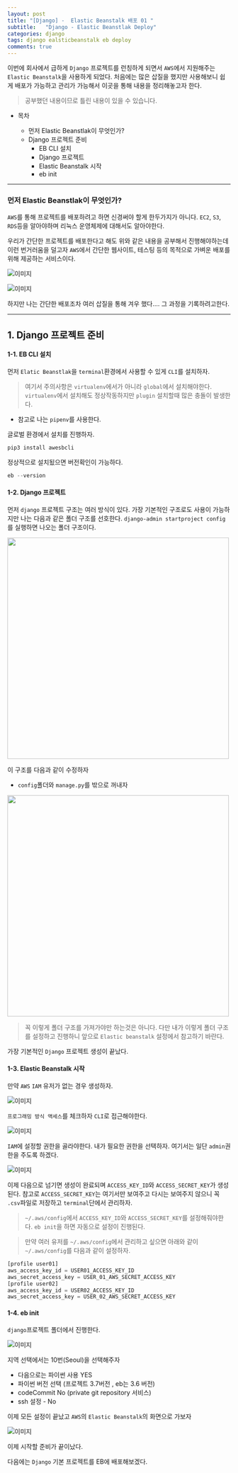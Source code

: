 ```yaml
---
layout: post
title: "[Django] -  Elastic Beanstalk 배포 01 "
subtitle:   "Django - Elastic Beanstlak Deploy"
categories: django
tags: django ealsticbeanstalk eb deploy
comments: true
---
```


이번에 회사에서 급하게 `Django` 프로젝트를 런칭하게 되면서 `AWS`에서 지원해주는 `Elastic Beanstalk`을 사용하게 되었다. 
처음에는 많은 삽질을 했지만 사용해보니 쉽게 배포가 가능하고 관리가 가능해서 이곳을 통해 내용을 정리해놓고자 한다.

> 공부했던 내용이므로 틀린 내용이 있을 수 있습니다.


* 목차

   * 먼저 Elastic Beanstlak이 무엇인가?
   * Django 프로젝트 준비
        * EB CLI 설치
        * Django 프로젝트
        * Elastic Beanstalk 시작
        * eb init

---

### 먼저 Elastic Beanstlak이 무엇인가?

`AWS`를 통해 프로젝트를 배포하려고 하면 신경써야 할게 한두가지가 아니다. `EC2`, `S3`, `RDS`등을 알아야하며 리눅스 운영체제에 대해서도 알아야한다. 

우리가 간단한 프로젝트를 배포한다고 해도 위와 같은 내용을 공부해서 진행해야하는데 이런 번거러움을 덜고자 `AWS`에서 간단한 웹사이트, 테스팅 등의 목적으로 가벼운 배포를 위해 제공하는 서비스이다. 

![이미지](https://Funncy.github.io/assets/img/django-eb/2020-04-06-django-eb-01.png "Elastic Beanstal-01")

![이미지](https://Funncy.github.io/assets/img/django-eb/2020-04-06-django-eb-02.png "Elastic Beanstalk-02")

하지만 나는 간단한 배포조차 여러 삽질을 통해 겨우 했다....
그 과정을 기록하려고한다.

---

## 1. Django 프로젝트 준비

#### 1-1. EB CLI 설치

먼저 `Elatic Beanstlak`을 `terminal`환경에서 사용할 수 있게 `CLI`를 설치하자.

> 여기서 주의사항은 `virtualenv`에서가 아니라 `global`에서 설치해야한다. `virtualenv`에서 설치해도 정상작동하지만 `plugin` 설치할때 많은 충돌이 발생한다.

* 참고로 나는 `pipenv`를 사용한다.

글로벌 환경에서 설치를 진행하자.
```python
pip3 install awesbcli
```

정상적으로 설치됬으면 버전확인이 가능하다. 
```python
eb --version
```

#### 1-2. Django 프로젝트

먼저 `django` 프로젝트 구조는 여러 방식이 있다.
가장 기본적인 구조로도 사용이 가능하지만 나는 다음과 같은 폴더 구조를 선호한다.
`django-admin startproject config`를 실행하면 나오는 폴더 구조이다.

<img src="https://Funncy.github.io/assets/img/django-eb/2020-04-06-django-eb-03.png" height="500">

이 구조를 다음과 같이 수정하자
* `config`폴더와 `manage.py`를 밖으로 꺼내자

<img src="https://Funncy.github.io/assets/img/django-eb/2020-04-06-django-eb-04.png" height="500">

> 꼭 이렇게 폴더 구조를 가져가야만 하는것은 아니다. 다만 내가 이렇게 폴더 구조를 설정하고 진행하니 앞으로 `Elastic beanstalk` 설정에서 참고하기 바란다.

가장 기본적인 `Django` 프로젝트 생성이 끝났다.

#### 1-3. Elastic Beanstalk 시작

만약 `AWS` `IAM` 유저가 없는 경우 생성하자.

![이미지](https://Funncy.github.io/assets/img/django-eb/2020-04-06-django-eb-05.png "Elastic Beanstalk-IAM-01")

`프로그래밍 방식 액세스`를 체크하자 `CLI`로 접근해야한다.

![이미지](https://Funncy.github.io/assets/img/django-eb/2020-04-06-django-eb-06.png "Elastic Beanstalk-IAM-02")

`IAM`에 설정할 권한을 골라야한다. 내가 필요한 권한을 선택하자. 여기서는 일단 `admin`권한을 주도록 하겠다.

![이미지](https://Funncy.github.io/assets/img/django-eb/2020-04-06-django-eb-07.png "Elastic Beanstalk-IAM-03")

이제 다음으로 넘기면 생성이 완료되며 `ACCESS_KEY_ID`와 `ACCESS_SECRET_KEY`가 생성된다. 참고로 `ACCESS_SECRET_KEY`는 여기서만 보여주고 다시는 보여주지 않으니 꼭 `.csv`파일로 저장하고 `terminal`단에서 관리하자.

> `~/.aws/config`에서 `ACCESS_KEY_ID`와 `ACCESS_SECRET_KEY`를 설정해줘야한다.
`eb init`을 하면 자동으로 설정이 진행된다.

> 만약 여러 유저를 `~/.aws/config`에서 관리하고 싶으면 아래와 같이 `~/.aws/config`를 다음과 같이 설정하자.

```python
[profile user01]
aws_access_key_id = USER01_ACCESS_KEY_ID
aws_secret_access_key = USER_01_AWS_SECRET_ACCESS_KEY
[profile user02]
aws_access_key_id = USER02_ACCESS_KEY_ID
aws_secret_access_key = USER_02_AWS_SECRET_ACCESS_KEY
```

#### 1-4. eb init

`django`프로젝트 폴더에서 진행한다.

![이미지](https://Funncy.github.io/assets/img/django-eb/2020-04-06-django-eb-08.png "eb init")

지역 선택에서는 10번(Seoul)을 선택해주자

 * 다음으로는 파이썬 사용 YES
 * 파이썬 버전 선택 (프로젝트 3.7버전 , eb는 3.6 버전)
 * codeCommit No (private git repository 서비스)
 * ssh 설정 - No

이제 모든 설정이 끝났고 `AWS`의 `Elastic Beanstalk`의 화면으로 가보자 

![이미지](https://Funncy.github.io/assets/img/django-eb/2020-04-06-django-eb-09.png "eb done")

이제 시작할 준비가 끝이났다.

다음에는 `Django` 기본 프로젝트를 EB에 배포해보겠다.